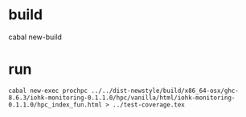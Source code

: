 
build
=====

cabal new-build



run
===

```
cabal new-exec prochpc ../../dist-newstyle/build/x86_64-osx/ghc-8.6.3/iohk-monitoring-0.1.1.0/hpc/vanilla/html/iohk-monitoring-0.1.1.0/hpc_index_fun.html > ../test-coverage.tex
```

